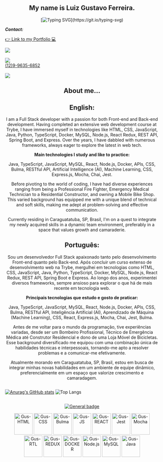 <div align="center">
<h2>My name is Luiz Gustavo Ferreira.</h2>

[![Typing SVG](https://readme-typing-svg.demolab.com?font=dancing+script&size=40&pause=1000&color=10384A&multiline=true&width=435&lines=Welcome+to+my+GitHub!)](https://git.io/typing-svg)

</div>

<div>
  <p><strong><em>Contact:</strong></em></p>
  <div>
   <a href="https://gusvf.github.io/portfolio/" target="_blank" rel="noopener">
    <p>👉 Link to my Portfolio 💻</p>
   </a>
  </div>
  <div>
    <a href="https://www.linkedin.com/in/luiz-gustavo-ferreira-gusferreira/" target="_blank">
      <img src="https://img.shields.io/badge/linkedin-%230077B5.svg?style=for-the-badge&logo=linkedin&logoColor=white" target="_blank">
    </a><br></br>
  </div>
  <div>
    <img src="https://img.shields.io/badge/WhatsApp-25D366?style=for-the-badge&logo=whatsapp&logoColor=white"><br>
  </div>
  <div>
     <a href="https://wa.me/5512996356852?text=Hello%20Luiz!"> (12)9-9635-6852
     </a>
  </div></br>
   <div>
     <a href="mailto:gus.116506@gmail.com" target="_blank">
       <img src="https://img.shields.io/badge/Gmail-D14836?style=for-the-badge&logo=gmail&logoColor=white">
     </a>
   </div>
</div>

<div align="center">
 
<h2><strong>About me...</strong></h2>
</div>
<div align="center">

<h2>English:</h2>


I am a Full Stack developer with a passion for both Front-end and Back-end development. Having completed an extensive web development course at Trybe, I have immersed myself in technologies like HTML, CSS, JavaScript, Java, Python, TypeScript, Docker, MySQL, Node.js, React Redux, REST API, Spring Boot, and Express. Over the years, I have dabbled with numerous frameworks, always eager to explore the latest in web tech.

<p><strong>Main technologies I study and like to practice:</strong></p>
Java, TypeScript, JavaScript, MySQL, React, Node.js, Docker, APIs, CSS, Bulma, RESTful API, Artificial Intelligence (AI), Machine Learning, CSS, Express.js, Mocha, Chai, Jest.

Before pivoting to the world of coding, I have had diverse experiences ranging from being a Professional Fire Fighter, Emergency Medical Technician to a Residential Constructor, and owning a Mobile Bike Shop. This varied background has equipped me with a unique blend of technical and soft skills, making me adept at problem-solving and effective communication.

Currently residing in Caraguatatuba, SP, Brasil, I'm on a quest to integrate my newly acquired skills in a dynamic team environment, preferably in a space that values growth and camaraderie.

<h2>Português:</h2>

Sou um desenvolvedor Full Stack apaixonado tanto pelo desenvolvimento Front-end quanto pelo Back-end. Após concluir um curso extenso de desenvolvimento web na Trybe, mergulhei em tecnologias como HTML, CSS, JavaScript, Java, Python, TypeScript, Docker, MySQL, Node.js, React Redux, REST API, Spring Boot e Express. Ao longo dos anos, experimentei diversos frameworks, sempre ansioso para explorar o que há de mais recente em tecnologia web.

<p><strong>Principais tecnologias que estudo e gosto de praticar:</strong></p>
Java, TypeScript, JavaScript, MySQL, React, Node.js, Docker, APIs, CSS, Bulma, RESTful API, Inteligência Artificial (AI), Aprendizado de Máquina (Machine Learning), CSS, React, Express.js, Mocha, Chai, Jest, Bulma.

Antes de me voltar para o mundo da programação, tive experiências variadas, desde ser um Bombeiro Profissional, Técnico de Emergência Médica até Construtor Residencial e dono de uma Loja Móvel de Bicicletas. Esse background diversificado me equipou com uma combinação única de habilidades técnicas e interpessoais, tornando-me apto a resolver problemas e a comunicar-me efetivamente.

Atualmente morando em Caraguatatuba, SP, Brasil, estou em busca de integrar minhas novas habilidades em um ambiente de equipe dinâmico, preferencialmente em um espaço que valorize crescimento e camaradagem. 
</div>

##

<div align="row">

[![Anurag's GitHub stats](https://github-readme-stats.vercel.app/api?username=GusVF&hide=contribs,prs)](https://github.com/anuraghazra/github-readme-stats)
![Top Langs](https://github-readme-stats.vercel.app/api/top-langs/?username=GusVF&layout=compact)

</div>

<div align="center">
 
##
 
[![General badge](https://img.shields.io/badge/<Skills>-<Tools>-<COLOR>.svg)](https://shields.io/)
 
</div>
 
 
<div align="center">
  <img alt="Gus-HTML" height="70" width="60" src="https://cdn.jsdelivr.net/gh/devicons/devicon/icons/html5/html5-original.svg">
  <img alt="Gus-CSS" height="70" width="60" src="https://cdn.jsdelivr.net/gh/devicons/devicon/icons/css3/css3-original.svg">
  <img alt="Gus-Bulma" height="70" width="60" src="https://cdn.jsdelivr.net/gh/devicons/devicon/icons/bulma/bulma-plain.svg" />          
  <img alt="Gus-JS" height="70" width="60" src="https://cdn.jsdelivr.net/gh/devicons/devicon/icons/javascript/javascript-original.svg">
  <img alt="Gus-REACT" height="70" width="60" src="https://cdn.jsdelivr.net/gh/devicons/devicon/icons/react/react-original.svg">
  <img alt="Gus-Jest" height="70" width="60" src="https://cdn.jsdelivr.net/gh/devicons/devicon/icons/jest/jest-plain.svg">
  <img alt="Gus-Mocha" height="70" width="60" src="https://cdn.jsdelivr.net/gh/devicons/devicon/icons/mocha/mocha-plain.svg" />
  <img alt="Gus-RTL" height="70" width="60" src="https://testing-library.com/img/logo-large.png" alt="rtl icon">
  <img alt="Gus-REDUX" height="70" width="60" src="https://cdn.jsdelivr.net/gh/devicons/devicon/icons/redux/redux-original.svg" />
  <img alt="Gus-DOCKER" height="70" width="60" src="https://cdn.jsdelivr.net/gh/devicons/devicon/icons/docker/docker-plain.svg" />
  <img alt="Gus-Node.js" height="70" width="60" src="https://cdn.jsdelivr.net/gh/devicons/devicon/icons/nodejs/nodejs-original-wordmark.svg"/>
  <img alt="Gus-MySQL" height="70" width="60" src="https://cdn.jsdelivr.net/gh/devicons/devicon/icons/mysql/mysql-original-wordmark.svg" />
  <img alt="Gus-Java" height="70" width="60" src="https://cdn.jsdelivr.net/gh/devicons/devicon/icons/java/java-original-wordmark.svg" />
          
</div>
